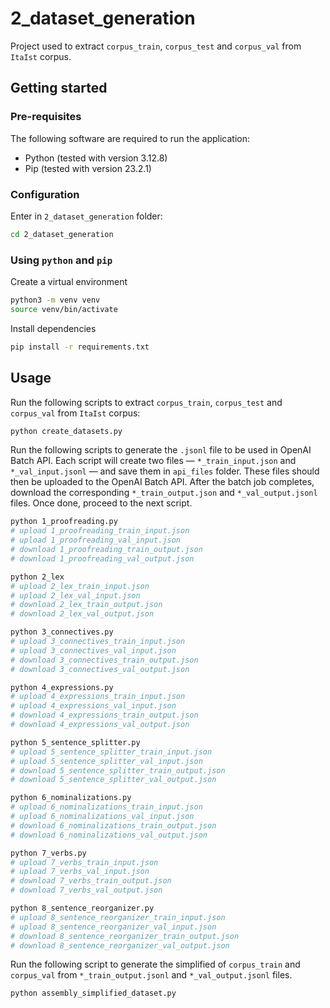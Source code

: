 # 2_dataset_generation
Project used to extract `corpus_train`, `corpus_test` and `corpus_val` from `ItaIst` corpus.

## Getting started
### Pre-requisites
The following software are required to run the application:
* Python (tested with version 3.12.8)
* Pip (tested with version 23.2.1)

### Configuration
Enter in `2_dataset_generation` folder:
```sh
cd 2_dataset_generation
```

### Using `python` and `pip`
Create a virtual environment
```sh
python3 -m venv venv
source venv/bin/activate
```

Install dependencies
```sh
pip install -r requirements.txt
```

## Usage
Run the following scripts to extract `corpus_train`, `corpus_test` and `corpus_val` from `ItaIst` corpus:
```sh
python create_datasets.py
```

Run the following scripts to generate the `.jsonl` file to be used in OpenAI Batch API. Each script will create two files — `*_train_input.json` and `*_val_input.jsonl` — and save them in `api_files` folder. These files should then be uploaded to the OpenAI Batch API. After the batch job completes, download the corresponding `*_train_output.json` and `*_val_output.jsonl` files. Once done, proceed to the next script.
```sh
python 1_proofreading.py
# upload 1_proofreading_train_input.json
# upload 1_proofreading_val_input.json
# download 1_proofreading_train_output.json
# download 1_proofreading_val_output.json

python 2_lex
# upload 2_lex_train_input.json
# upload 2_lex_val_input.json
# download 2_lex_train_output.json
# download 2_lex_val_output.json

python 3_connectives.py
# upload 3_connectives_train_input.json
# upload 3_connectives_val_input.json
# download 3_connectives_train_output.json
# download 3_connectives_val_output.json

python 4_expressions.py
# upload 4_expressions_train_input.json
# upload 4_expressions_val_input.json
# download 4_expressions_train_output.json
# download 4_expressions_val_output.json

python 5_sentence_splitter.py
# upload 5_sentence_splitter_train_input.json
# upload 5_sentence_splitter_val_input.json
# download 5_sentence_splitter_train_output.json
# download 5_sentence_splitter_val_output.json

python 6_nominalizations.py
# upload 6_nominalizations_train_input.json
# upload 6_nominalizations_val_input.json
# download 6_nominalizations_train_output.json
# download 6_nominalizations_val_output.json

python 7_verbs.py
# upload 7_verbs_train_input.json
# upload 7_verbs_val_input.json
# download 7_verbs_train_output.json
# download 7_verbs_val_output.json

python 8_sentence_reorganizer.py
# upload 8_sentence_reorganizer_train_input.json
# upload 8_sentence_reorganizer_val_input.json
# download 8_sentence_reorganizer_train_output.json
# download 8_sentence_reorganizer_val_output.json
```

Run the following script to generate the simplified of `corpus_train` and `corpus_val` from `*_train_output.jsonl` and `*_val_output.jsonl` files.
```sh
python assembly_simplified_dataset.py
```
